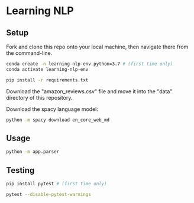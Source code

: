 
# Learning NLP

## Setup

Fork and clone this repo onto your local machine, then navigate there from the command-line.

```sh
conda create -n learning-nlp-env python=3.7 # (first time only)
conda activate learning-nlp-env
```

```sh
pip install -r requirements.txt
```

Download the "amazon_reviews.csv" file and move it into the "data" directory of this repository.

Download the spacy language model:

```sh
python -m spacy download en_core_web_md
```

## Usage

```sh
python -m app.parser
```

## Testing

```sh
pip install pytest # (first time only)
```

```sh
pytest --disable-pytest-warnings
```
